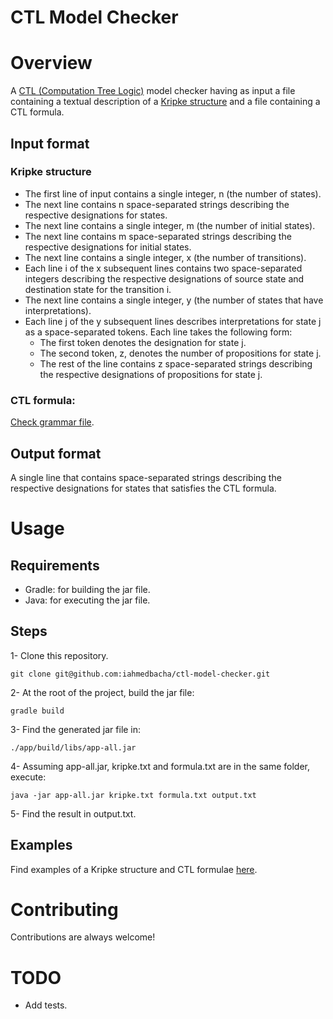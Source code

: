 # CTL Model Checker
# Overview
A [CTL (Computation Tree Logic)](https://en.wikipedia.org/wiki/Computation_tree_logic "CTL (Computation Tree Logic)") model checker having as input a file containing a textual description of a [Kripke structure](https://en.wikipedia.org/wiki/Kripke_structure_(model_checking) "Kripke Structure") and a file containing a CTL formula.
## Input format
### Kripke structure
- The first line of input contains a single integer, n (the number of states).
- The next line contains n space-separated strings describing the respective designations for states.
- The next line contains a single integer, m (the number of initial states).
- The next line contains m space-separated strings describing the respective designations for initial states.
- The next line contains a single integer, x (the number of transitions).
- Each line i of the x subsequent lines contains two space-separated integers describing the respective designations of source state and destination state for the transition i.
- The next line contains a single integer, y (the number of states that have interpretations).
- Each line j of the y subsequent lines describes interpretations for state j as a space-separated tokens. Each line takes the following form:
    - The first token denotes the designation for state j.
    - The second token, z, denotes the number of propositions for state j.
    - The rest of the line contains z space-separated strings describing the respective designations of propositions for state j.
### CTL formula:
[Check grammar file](./app/src/main/antlr/CTL.g4).
## Output format
A single line that contains space-separated strings describing the respective designations for states that satisfies the CTL formula.
# Usage
## Requirements
- Gradle: for building the jar file.
- Java: for executing the jar file.
## Steps
1- Clone this repository.
```
git clone git@github.com:iahmedbacha/ctl-model-checker.git
```
2- At the root of the project, build the jar file:
```
gradle build
```
3- Find the generated jar file in:
```
./app/build/libs/app-all.jar
```
4- Assuming app-all.jar, kripke.txt and formula.txt are in the same folder, execute:
```
java -jar app-all.jar kripke.txt formula.txt output.txt
```
5- Find the result in output.txt.
## Examples
Find examples of a Kripke structure and CTL formulae [here](./app/src/test/resources). 
# Contributing
Contributions are always welcome!
# TODO
- Add tests.